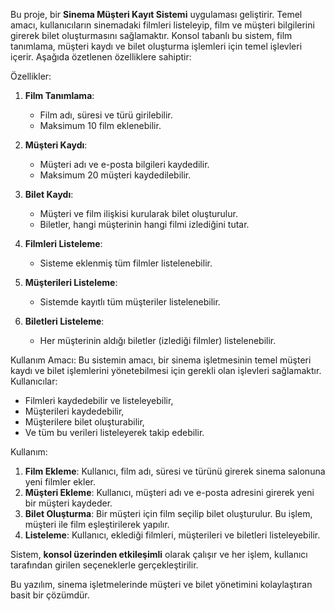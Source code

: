 Bu proje, bir **Sinema Müşteri Kayıt Sistemi** uygulaması geliştirir. Temel amacı, kullanıcıların sinemadaki filmleri listeleyip, film ve müşteri bilgilerini girerek bilet oluşturmasını sağlamaktır. Konsol tabanlı bu sistem, film tanımlama, müşteri kaydı ve bilet oluşturma işlemleri için temel işlevleri içerir. Aşağıda özetlenen özelliklere sahiptir:

 Özellikler:
1. **Film Tanımlama**:
   - Film adı, süresi ve türü girilebilir.
   - Maksimum 10 film eklenebilir.
   
2. **Müşteri Kaydı**:
   - Müşteri adı ve e-posta bilgileri kaydedilir.
   - Maksimum 20 müşteri kaydedilebilir.

3. **Bilet Kaydı**:
   - Müşteri ve film ilişkisi kurularak bilet oluşturulur.
   - Biletler, hangi müşterinin hangi filmi izlediğini tutar.

4. **Filmleri Listeleme**:
   - Sisteme eklenmiş tüm filmler listelenebilir.

5. **Müşterileri Listeleme**:
   - Sistemde kayıtlı tüm müşteriler listelenebilir.

6. **Biletleri Listeleme**:
   - Her müşterinin aldığı biletler (izlediği filmler) listelenebilir.

 Kullanım Amacı:
Bu sistemin amacı, bir sinema işletmesinin temel müşteri kaydı ve bilet işlemlerini yönetebilmesi için gerekli olan işlevleri sağlamaktır. Kullanıcılar:
- Filmleri kaydedebilir ve listeleyebilir,
- Müşterileri kaydedebilir,
- Müşterilere bilet oluşturabilir,
- Ve tüm bu verileri listeleyerek takip edebilir.

 Kullanım:
1. **Film Ekleme**: Kullanıcı, film adı, süresi ve türünü girerek sinema salonuna yeni filmler ekler.
2. **Müşteri Ekleme**: Kullanıcı, müşteri adı ve e-posta adresini girerek yeni bir müşteri kaydeder.
3. **Bilet Oluşturma**: Bir müşteri için film seçilip bilet oluşturulur. Bu işlem, müşteri ile film eşleştirilerek yapılır.
4. **Listeleme**: Kullanıcı, eklediği filmleri, müşterileri ve biletleri listeleyebilir.

Sistem, **konsol üzerinden etkileşimli** olarak çalışır ve her işlem, kullanıcı tarafından girilen seçeneklerle gerçekleştirilir.

Bu yazılım, sinema işletmelerinde müşteri ve bilet yönetimini kolaylaştıran basit bir çözümdür.
